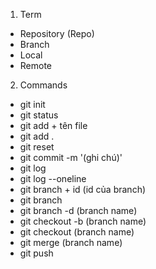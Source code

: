 1. Term
- Repository (Repo)
- Branch
- Local
- Remote
2. Commands
- git init
- git status
- git add + tên file
- git add .
- git reset
- git commit -m '(ghi chú)'
- git log
- git log --oneline
- git branch + id (id của branch)
- git branch
- git branch -d (branch name)
- git checkout -b (branch name)
- git checkout (branch name)
- git merge (branch name)
- git push
